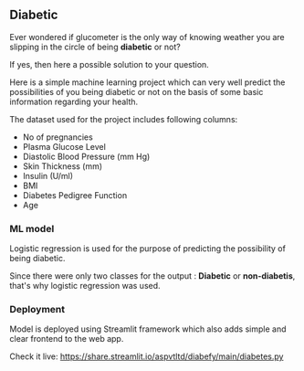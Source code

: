 ## Diabetic
Ever wondered if glucometer is the only way of knowing weather you are slipping in the circle of being **diabetic** or not?

If yes, then here a possible solution to your question.

Here is a simple machine learning project which can very well predict the possibilities of you being diabetic or not on the basis of some basic information regarding your health.

The dataset used for the project includes following columns:
* No of pregnancies
* Plasma Glucose Level
* Diastolic Blood Pressure (mm Hg)
* Skin Thickness (mm)
* Insulin (U/ml)
* BMI
* Diabetes Pedigree Function
* Age

### ML model
Logistic regression is used for the purpose of predicting the possibility of being diabetic.

Since there were only two classes for the output : **Diabetic** or  **non-diabetis**, that's why logistic regression was used.


### Deployment

Model is deployed using Streamlit framework which also adds simple and clear frontend to the web app.

Check it live: https://share.streamlit.io/aspvtltd/diabefy/main/diabetes.py
